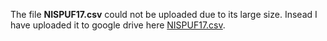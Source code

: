 The file **NISPUF17.csv** could not be uploaded due to its large size. Insead I have uploaded it to google drive here [NISPUF17.csv](https://drive.google.com/file/d/1_tA4yG45lJ48sg1ClRM03nYF1MK2l-Iv/view?usp=sharing).
